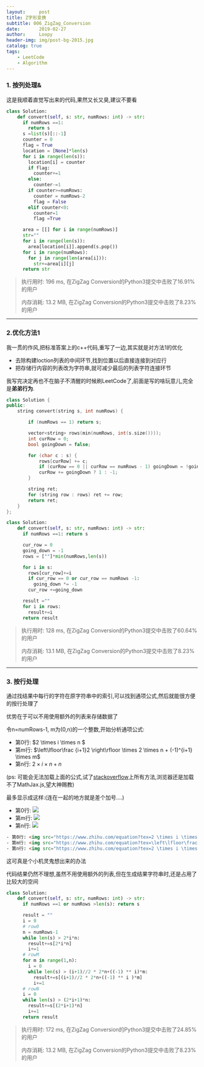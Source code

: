 ```yaml
---
layout:     post
title: Z字形变换
subtitle: 006_ZigZag_Conversion
date:       2019-02-27
author:     Loopy
header-img: img/post-bg-2015.jpg
catalog: true
tags:
    - LeetCode
    - Algorithm
---
```


### 1. 按列处理&

  这是我顺着直觉写出来的代码,果然又长又臭,建议不要看

  ```python
  class Solution:
      def convert(self, s: str, numRows: int) -> str:
        if numRows ==1:
          return s
        s =list(s)[::-1]
        counter = 0
        flag = True
        location = [None]*len(s)
        for i in range(len(s)):
          location[i] = counter
          if flag:
            counter+=1
          else:
            counter-=1
          if counter>=numRows:
            counter = numRows-2
            flag = False
          elif counter<0:
            counter=1
            flag =True

        area = [[] for i in range(numRows)]
        str=""
        for i in range(len(s)):
          area[location[i]].append(s.pop())
        for i in range(numRows):
          for j in range(len(area[i])):
            str+=area[i][j]
        return str
  ```
  >执行用时: 196 ms, 在ZigZag Conversion的Python3提交中击败了16.91% 的用户
  >
  >内存消耗: 13.2 MB, 在ZigZag Conversion的Python3提交中击败了8.23% 的用户

  ---
### 2.优化方法1

  我一贯的作风,把标准答案上的c++代码,重写了一边,其实就是对方法1的优化

  - 去除构建loction列表的中间环节,找到位置以后直接连接到对应行
  - 把存储行内容的列表改为字符串,就可减少最后的列表字符连接环节

我写完决定再也不在脑子不清醒的时候刷LeetCode了,前面是写的啥玩意儿,完全是**弟弟行为**.
  ```c++
  class Solution {
  public:
      string convert(string s, int numRows) {

          if (numRows == 1) return s;

          vector<string> rows(min(numRows, int(s.size())));
          int curRow = 0;
          bool goingDown = false;

          for (char c : s) {
              rows[curRow] += c;
              if (curRow == 0 || curRow == numRows - 1) goingDown = !goingDown;
              curRow += goingDown ? 1 : -1;
          }

          string ret;
          for (string row : rows) ret += row;
          return ret;
      }
  };
  ```

  ```python
  class Solution:
      def convert(self, s: str, numRows: int) -> str:
        if numRows ==1: return s

        cur_row = 0
        going_down = -1
        rows = [""]*min(numRows,len(s))

        for i in s:
          rows[cur_row]+=i
          if cur_row == 0 or cur_row == numRows -1:
            going_down *= -1
          cur_row +=going_down

        result =""
        for i in rows:
          result+=i
        return result
```
>执行用时: 128 ms, 在ZigZag Conversion的Python3提交中击败了60.64% 的用户
>
>内存消耗: 13.1 MB, 在ZigZag Conversion的Python3提交中击败了8.23% 的用户

---
### 3. 按行处理

通过找结果中每行的字符在原字符串中的索引,可以找到通项公式,然后就能很方便的按行处理了

优势在于可以不用使用额外的列表来存储数据了

<script type="text/javascript"  
   src="http://cdn.mathjax.org/mathjax/latest/MathJax.js?config=TeX-AMS-MML_HTMLorMML"></script>  


令n=numRows-1, m为(0,n)的一个整数,开始分析通项公式:
- 第0行: $2 \times i \times n $
- 第m行: $\left\lfloor\frac {i+1}2 \right\rfloor \times 2 \times n + (-1)^{i+1} \times m$
- 第n行: $2 \times i \times n + n$

(ps: 可能会无法加载上面的公式,试了[stackoverflow](https://stackoverflow.com/questions/26275645/how-to-support-latex-in-github-pages)上所有方法,浏览器还是加载不了MathJax.js,望大神赐教)

最多显示成这样:(连在一起的地方就是差个加号....)
- 第0行: <img src="https://www.zhihu.com/equation?tex=2 \times i \times n" />
- 第m行: <img src="https://www.zhihu.com/equation?tex=\left\lfloor\frac {i+1}2 \right\rfloor \times 2 \times n + (-1)^{i+1} \times m" />
- 第n行: <img src="https://www.zhihu.com/equation?tex=2 \times i \times n + n" />

```html
- 第0行: <img src="https://www.zhihu.com/equation?tex=2 \times i \times n" />
- 第m行: <img src="https://www.zhihu.com/equation?tex=\left\lfloor\frac {i+1}2 \right\rfloor \times 2 \times n + (-1)^{i+1} \times m" />
- 第n行: <img src="https://www.zhihu.com/equation?tex=2 \times i \times n + n" />
```
这可真是个小机灵鬼想出来的办法


代码结果仍然不理想,虽然不用使用额外的列表,但在生成结果字符串时,还是占用了比较大的空间

```python
class Solution:
    def convert(self, s: str, numRows: int) -> str:
      if numRows ==1 or numRows >len(s): return s

      result = ""
      i = 0
      # row0
      n = numRows-1
      while len(s) > 2*i*n:
        result+=s[2*i*n]
        i+=1
      # rowM
      for m in range(1,n):
        i = 0
        while len(s) > (i+1)//2 * 2*n+((-1) ** i)*m:
          result+=s[(i+1)//2 * 2*n+((-1) ** i )*m]
          i+=1
      # rowN
      i = 0
      while len(s) > (2*i+1)*n:
        result+=s[(2*i+1)*n]
        i+=1
      return result
```
>执行用时: 172 ms, 在ZigZag Conversion的Python3提交中击败了24.85% 的用户
>
>内存消耗: 13.2 MB, 在ZigZag Conversion的Python3提交中击败了8.23% 的用户
